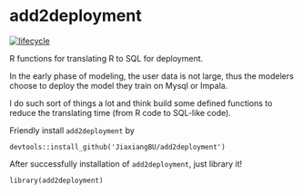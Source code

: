 # add2deployment


  [![lifecycle](https://img.shields.io/badge/lifecycle-experimental-orange.svg)](https://www.tidyverse.org/lifecycle/#experimental)


R functions for translating R to SQL for deployment.

In the early phase of modeling, the user data is not large, thus the modelers choose to deploy the model they train on Mysql or Impala.

I do such sort of things a lot and think build some defined functions to reduce the translating time (from R code to SQL-like code).

Friendly install `add2deployment` by 

```
devtools::install_github('JiaxiangBU/add2deployment')
```

After successfully installation of `add2deployment`, just library it!

```
library(add2deployment)
```
